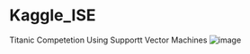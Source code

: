 # Kaggle_ISE
Titanic Competetion Using Supportt Vector Machines
![image](https://user-images.githubusercontent.com/66023136/201062009-365d24a6-836d-4732-b8c0-0c74c87feeda.png)
